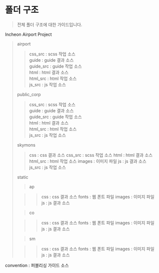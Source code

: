 # 폴더 구조

> 전체 폴더 구조에 대한 가이드입니다.

Incheon Airport Project
>
>
> airport
>
>> css_src : scss 작업 소스 <br />
>> guide : guide 결과 소스 <br />
>> guide_src : guide 작업 소스 <br />
>> html : html 결과 소스 <br />
>> html_src : html 작업 소스 <br />
>> js_src : js 작업 소스 <br />
>
>
> public_corp
>
>> css_src : scss 작업 소스 <br />
>> guide : guide 결과 소스 <br />
>> guide_src : guide 작업 소스 <br />
>> html : html 결과 소스 <br />
>> html_src : html 작업 소스 <br />
>> js_src : js 작업 소스 <br />
>
>
> skymons
>
>> css : css 결과 소스
>> css_src : scss 작업 소스
>> html : html 결과 소스
>> html_src : html 작업 소스
>> images : 이미지 파일
>> js : js 결과 소스
>> js_src : js 작업 소스
>
>
> static
>
>> ap
>
>>> css : css 결과 소스
>>> fonts : 웹 폰트 파일
>>> images : 이미지 파일
>>> js : js 결과 소스
>
>> co
>
>>> css : css 결과 소스
>>> fonts : 웹 폰트 파일
>>> images : 이미지 파일
>>> js : js 결과 소스
>
>> sm
>
>>> css : css 결과 소스
>>> fonts : 웹 폰트 파일
>>> images : 이미지 파일
>>> js : js 결과 소스


convention : 퍼블리싱 가이드 소스
